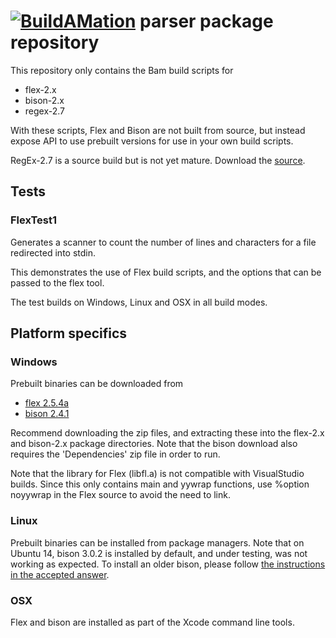 # [![BuildAMation](http://buildamation.com/BAM-small.png)](https://github.com/markfinal/BuildAMation) parser package repository

This repository only contains the Bam build scripts for
* flex-2.x
* bison-2.x
* regex-2.7

With these scripts, Flex and Bison are not built from source, but instead expose API to use prebuilt versions for use in your own build scripts.

RegEx-2.7 is a source build but is not yet mature. Download the [source](http://gnuwin32.sourceforge.net/packages/regex.htm).

## Tests
### FlexTest1
Generates a scanner to count the number of lines and characters for a file redirected into stdin.

This demonstrates the use of Flex build scripts, and the options that can be passed to the flex tool.

The test builds on Windows, Linux and OSX in all build modes.

## Platform specifics
### Windows
Prebuilt binaries can be downloaded from 
* [flex 2.5.4a](http://gnuwin32.sourceforge.net/packages/flex.htm)
* [bison 2.4.1](http://gnuwin32.sourceforge.net/packages/bison.htm)

Recommend downloading the zip files, and extracting these into the flex-2.x and bison-2.x package directories.
Note that the bison download also requires the 'Dependencies' zip file in order to run.

Note that the library for Flex (libfl.a) is not compatible with VisualStudio builds. Since this only contains main and yywrap functions, use %option noyywrap in the Flex source to avoid the need to link.

### Linux
Prebuilt binaries can be installed from package managers.
Note that on Ubuntu 14, bison 3.0.2 is installed by default, and under testing, was not working as expected. To install an older bison, please follow [the instructions in the accepted answer](http://askubuntu.com/questions/444982/install-bison-2-7-in-ubuntu-14-04).

### OSX
Flex and bison are installed as part of the Xcode command line tools.
